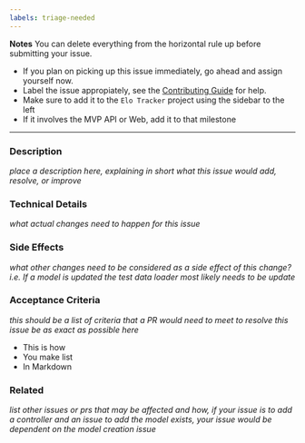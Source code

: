 ```yaml
---
labels: triage-needed
---
```


**Notes**
You can delete everything from the horizontal rule up before submitting your issue.
- If you plan on picking up this issue immediately, go ahead and assign yourself now.
- Label the issue appropiately, see the [Contributing Guide](https://github.com/aturingmachine/hockey-elo-tracker/blob/master/.github/CONTRIBUTING.MD) for help.
- Make sure to add it to the `Elo Tracker` project using the sidebar to the left
- If it involves the MVP API or Web, add it to that milestone
----

### Description
*place a description here, explaining in short what this issue would add, resolve, or improve*

### Technical Details
*what actual changes need to happen for this issue*

### Side Effects
*what other changes need to be considered as a side effect of this change? i.e. If a model is updated the test data loader most likely needs to be update*

### Acceptance Criteria
*this should be a list of criteria that a PR would need to meet to resolve this issue be as exact as possible here*

- This is how 
- You make list
- In Markdown

### Related
*list other issues or prs that may be affected and how, if your issue is to add a controller and an issue to add the model exists, your issue would be dependent on the model creation issue*
